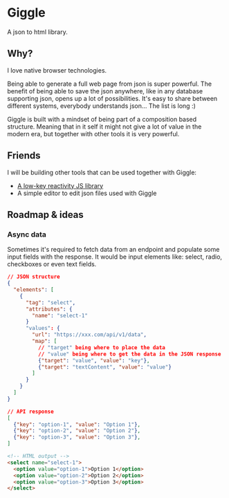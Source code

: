 # Giggle

A json to html library.

## Why?

I love native browser technologies.

Being able to generate a full web page from json is super powerful. The benefit of being able to save the json anywhere, like in any database supporting json, opens up a lot of possibilities. It's easy to share between different systems, everybody understands json... The list is long :)

Giggle is built with a mindset of being part of a composition based structure. Meaning that in it self it might not give a lot of value in the modern era, but together with other tools it is very powerful.

## Friends

I will be building other tools that can be used together with Giggle:

- [A low-key reactivity JS library](https://github.com/sebkolind/praxy)
- A simple editor to edit json files used with Giggle

## Roadmap & ideas

### Async data

Sometimes it's required to fetch data from an endpoint and populate some input fields with the response. It would be input elements like: select, radio, checkboxes or even text fields.

```json
// JSON structure
{
  "elements": [
    {
      "tag": "select",
      "attributes": {
        "name": "select-1"
      }
      "values": {
        "url": "https://xxx.com/api/v1/data",
        "map": [
          // "target" being where to place the data
          // "value" being where to get the data in the JSON response
          {"target": "value", "value": "key"},
          {"target": "textContent", "value": "value"}
        ]
      }
    }
  ]
}
```

```json
// API response
[
  {"key": "option-1", "value": "Option 1"},
  {"key": "option-2", "value": "Option 2"},
  {"key": "option-3", "value": "Option 3"},
]
```

```html
<!-- HTML output -->
<select name="select-1">
  <option value="option-1">Option 1</option>
  <option value="option-2">Option 2</option>
  <option value="option-3">Option 3</option>
</select>
```
